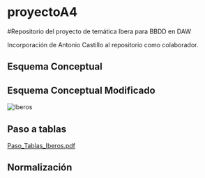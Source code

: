 # proyectoA4

#Repositorio del proyecto de temática Ibera para BBDD en DAW

Incorporación de Antonio Castillo al repositorio como colaborador.

## Esquema Conceptual


## Esquema Conceptual Modificado

![Iberos](https://user-images.githubusercontent.com/38425474/115151863-0b84d200-a06f-11eb-9e4b-bb5b88ba06bd.png)


## Paso a tablas

[Paso_Tablas_Iberos.pdf](https://github.com/Cervezzo/proyectoA4/files/6331666/Paso_Tablas_Iberos.pdf)


## Normalización
